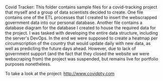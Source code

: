 Covid Tracker:
This folder contains sample files for a covid-tracking project that myself and a group of data scientists decided to create.
One file contains one of the ETL processes that I created to insert the webscrapped government data into our personal database.
Another file contains a database diagram for the database I created to house the required data for the project.
I was tasked with developing the entire data structure, including the server's DevOps.
In the end we were supposed to create a heatmap per circumscription of the country that would update daily with new data,
as well as predicting the future days ahead. However, due to lack of government support (and the fact that they closed the website
we were webscraping from) the project was suspended, but remains live for portfolio purposes nonetheless.

To take a look at the project:
http://www.covidpty.com